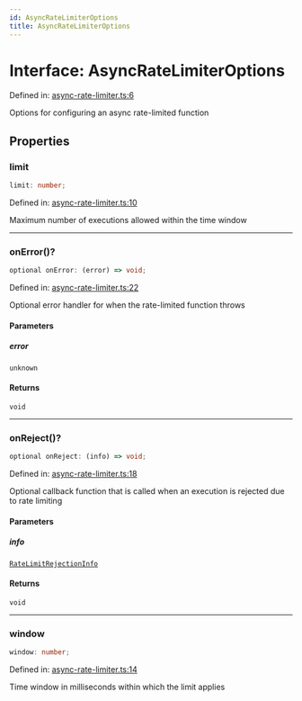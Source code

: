 ```yaml
---
id: AsyncRateLimiterOptions
title: AsyncRateLimiterOptions
---
```


<!-- DO NOT EDIT: this page is autogenerated from the type comments -->

# Interface: AsyncRateLimiterOptions

Defined in: [async-rate-limiter.ts:6](https://github.com/TanStack/bouncer/blob/main/packages/pacer/src/async-rate-limiter.ts#L6)

Options for configuring an async rate-limited function

## Properties

### limit

```ts
limit: number;
```

Defined in: [async-rate-limiter.ts:10](https://github.com/TanStack/bouncer/blob/main/packages/pacer/src/async-rate-limiter.ts#L10)

Maximum number of executions allowed within the time window

***

### onError()?

```ts
optional onError: (error) => void;
```

Defined in: [async-rate-limiter.ts:22](https://github.com/TanStack/bouncer/blob/main/packages/pacer/src/async-rate-limiter.ts#L22)

Optional error handler for when the rate-limited function throws

#### Parameters

##### error

`unknown`

#### Returns

`void`

***

### onReject()?

```ts
optional onReject: (info) => void;
```

Defined in: [async-rate-limiter.ts:18](https://github.com/TanStack/bouncer/blob/main/packages/pacer/src/async-rate-limiter.ts#L18)

Optional callback function that is called when an execution is rejected due to rate limiting

#### Parameters

##### info

[`RateLimitRejectionInfo`](ratelimitrejectioninfo.md)

#### Returns

`void`

***

### window

```ts
window: number;
```

Defined in: [async-rate-limiter.ts:14](https://github.com/TanStack/bouncer/blob/main/packages/pacer/src/async-rate-limiter.ts#L14)

Time window in milliseconds within which the limit applies
